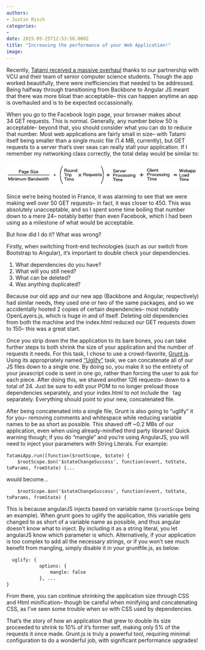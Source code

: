 ```yaml
---
authors:
- Justin Risch
categories:
- 
date: 2015-05-25T12:53:58.000Z
title: "Increasing the performance of your Web Application!"
image: 
---
```


Recently, [Tatami received a massive overhaul](https://blog.ippon.tech/vcu-ippon-angularjs-tatami/) thanks to our partnership with VCU and their team of senior computer science students. Though the app worked beautifully, there were inefficiencies that needed to be addressed. Being halfway through transitioning from Backbone to Angular JS meant that there was more bloat than acceptable– this can happen anytime an app is overhauled and is to be expected occassionally.

When you go to the Facebook login page, your browser makes about 34 GET requests. This is normal. Generally, any number below 50 is acceptable– beyond that, you should consider what you can do to reduce that number. Most web applications are fairly small in size– with Tatami itself being smaller than a single music file (1.4 MB, currently), but GET requests to a server that’s over seas can really stall your application. If I remember my networking class correctly, the total delay would be similar to:

[![bandwidth](https://raw.githubusercontent.com/ippontech/blog-usa/master/images/2015/05/bandwidth.png)](https://raw.githubusercontent.com/ippontech/blog-usa/master/images/2015/05/bandwidth.png)

Since we’re being hosted in France, it was alarming to see that we were making well over 50 GET requests– in fact, it was closer to 450. This was absolutely unacceptable, and so I spent some time boiling that number down to a mere 24– notably better than even Facebook, which I had been using as a milestone of what would be acceptable.

But how did I do it? What was wrong?

Firstly, when switching front-end technologies (such as our switch from Bootstrap to Angular), it’s important to double check your dependencies.

1. What dependencies do you have?
2. What will you still need?
3. What can be deleted?
4. Was anything duplicated?

Because our old app and our new app (Backbone and Angular, respectively) had similar needs, they used one or two of the same packages, and so we accidentally hosted 2 copies of certain dependencies– most notably OpenLayers.js, which is huge in and of itself. Deleting old dependencies from both the machine and the index.html reduced our GET requests down to 150– this was a great start.

Once you strip down the the application to its bare bones, you can take further steps to both shrink the size of your application and the number of requests it needs. For this task, I chose to use a crowd-favorite, [Grunt.js](http://gruntjs.com/). Using its appropriately named [“Uglify”](https://github.com/gruntjs/grunt-contrib-uglify) task, we can concatenate all of our JS files down to a single one. By doing so, you make it so the entirety of your javascript code is sent in one go, rather than forcing the user to ask for each piece. After doing this, we shaved another 126 requests– down to a total of 24. Just be sure to edit your POM to no longer preload those dependencies separately, and your index.html to not include the  <src> tag separately. Everything should point to your new, concatenated file.

After being concatenated into a single file, Grunt is also going to “uglify” it for you– removing comments and whitespace while reducing variable names to be as short as possible. This shaved off ~0.2 MBs of our application, even when using already-minified third party libraries! Quick warning though; if you do “mangle” and you’re using AngularJS, you will need to inject your parameters with String Literals. For example:

```
TatamiApp.run([function($rootScope, $state) {
    $rootScope.$on('$stateChangeSuccess', function(event, toState, toParams, fromState) {...
```

would become…

```TatamiApp.run(['$rootScope', '$state', function($rootScope, $state) {
    $rootScope.$on('$stateChangeSuccess', function(event, toState, toParams, fromState) {
```
This is because angularJS injects based on variable name (`$rootScope` being an example). When grunt goes to uglify the application, this variable gets changed to as short of a variable name as possible, and thus angular doesn’t know what to inject. By including it as a string literal, you let angularJS know which parameter is which. Alternatively, if your application is too complex to add all the necessary strings, or if you won’t see much benefit from mangling, simply disable it in your gruntfile.js, as below:

```
  uglify: {
            options: {
                mangle: false
            }, ...
}
```
From there, you can continue shrinking the application size through CSS and Html minification– though be careful when minifying and concatenating CSS, as I’ve seen some trouble when so with CSS used by dependencies.

That’s the story of how an application that grew to double its size proceeded to shrink to 10% of it’s former self, making only 5% of the requests it once made. Grunt.js is truly a powerful tool, requiring minimal configuration to do a wonderful job, with significant performance upgrades!
